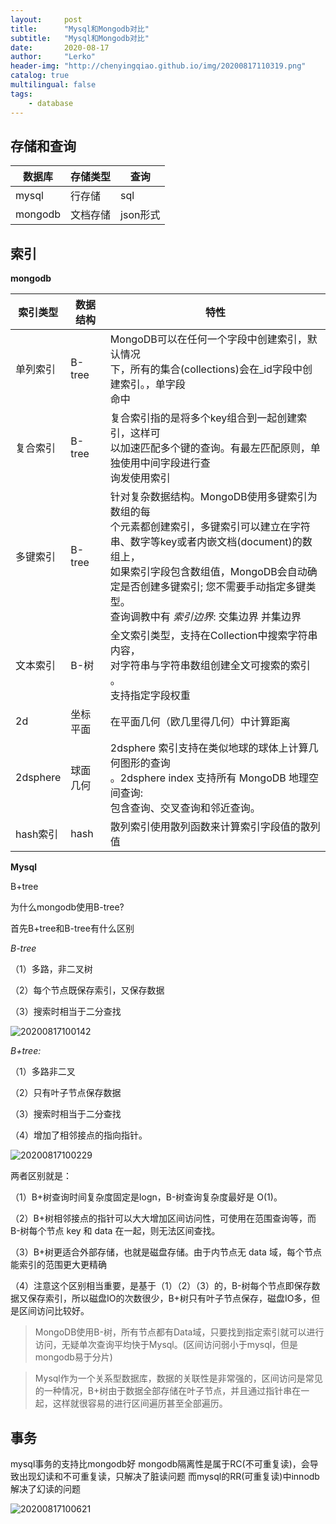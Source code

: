 ```yaml
---
layout:     post
title:      "Mysql和Mongodb对比"
subtitle:   "Mysql和Mongodb对比"
date:       2020-08-17
author:     "Lerko"
header-img: "http://chenyingqiao.github.io/img/20200817110319.png"
catalog: true
multilingual: false
tags:
    - database
---
```


## 存储和查询

| 数据库  |  存储类型 |查询 |
|---|---|---|
| mysql  |  行存储 |sql |
| mongodb  |  文档存储 |json形式 |


## 索引

**mongodb**

|  索引类型 | 数据结构 |特性|
|---|---|---|
|单列索引|B-tree|MongoDB可以在任何一个字段中创建索引，默认情况<br/>下，所有的集合(collections)会在_id字段中创建索引。，单字段<br/>命中|
|复合索引|B-tree|复合索引指的是将多个key组合到一起创建索引，这样可<br/>以加速匹配多个键的查询。有最左匹配原则，单独使用中间字段进行查<br/>询发使用索引|
|多键索引|B-tree|针对复杂数据结构。MongoDB使用多键索引为数组的每<br/>个元素都创建索引，多键索引可以建立在字符串、数字等key或者内嵌文档(document)的数组上，<br/>如果索引字段包含数组值，MongoDB会自动确定是否创建多键索引; 您不需要手动指定多键类型。<br/>查询调教中有 *索引边界*: 交集边界  并集边界|
|文本索引|B-树|全文索引类型，支持在Collection中搜索字符串内容，<br/>对字符串与字符串数组创建全文可搜索的索引 。<br/>支持指定字段权重|
|2d|坐标平面|在平面几何（欧几里得几何）中计算距离|
|2dsphere|球面几何|2dsphere 索引支持在类似地球的球体上计算几何图形的查询<br/>。2dsphere index 支持所有 MongoDB 地理空间查询:<br/> 包含查询、交叉查询和邻近查询。|
|hash索引|hash|散列索引使用散列函数来计算索引字段值的散列值|

**Mysql**

B+tree


为什么mongodb使用B-tree?

首先B+tree和B-tree有什么区别

*B-tree*

（1）多路，非二叉树

（2）每个节点既保存索引，又保存数据

（3）搜索时相当于二分查找

![20200817100142](http://chenyingqiao.github.io/img/20200817100142.png)

*B+tree:*

（1）多路非二叉

（2）只有叶子节点保存数据

（3）搜索时相当于二分查找

（4）增加了相邻接点的指向指针。

![20200817100229](http://chenyingqiao.github.io/img/20200817100229.png)

两者区别就是：

（1）B+树查询时间复杂度固定是logn，B-树查询复杂度最好是 O(1)。

（2）B+树相邻接点的指针可以大大增加区间访问性，可使用在范围查询等，而B-树每个节点 key 和 data 在一起，则无法区间查找。

（3）B+树更适合外部存储，也就是磁盘存储。由于内节点无 data 域，每个节点能索引的范围更大更精确

（4）注意这个区别相当重要，是基于（1）（2）（3）的，B-树每个节点即保存数据又保存索引，所以磁盘IO的次数很少，B+树只有叶子节点保存，磁盘IO多，但是区间访问比较好。



> MongoDB使用B-树，所有节点都有Data域，只要找到指定索引就可以进行访问，无疑单次查询平均快于Mysql。(区间访问弱小于mysql，但是mongodb易于分片)

> Mysql作为一个关系型数据库，数据的关联性是非常强的，区间访问是常见的一种情况，B+树由于数据全部存储在叶子节点，并且通过指针串在一起，这样就很容易的进行区间遍历甚至全部遍历。


## 事务

mysql事务的支持比mongodb好
mongodb隔离性是属于RC(不可重复读)，会导致出现幻读和不可重复读，只解决了脏读问题
而mysql的RR(可重复读)中innodb解决了幻读的问题

![20200817100621](http://chenyingqiao.github.io/img/20200817100621.png)
